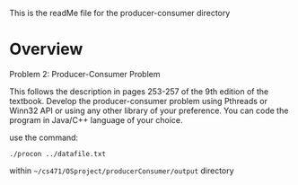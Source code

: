 This is the readMe file for the producer-consumer directory

# Overview

Problem 2: Producer-Consumer Problem

This follows the description in pages 253-257 of the 9th edition of the textbook. Develop
the producer-consumer problem using Pthreads or Winn32 API or using any other library
of your preference. You can code the program in Java/C++ language of your choice.

use the command:

` ./procon ../datafile.txt `

within ` ~/cs471/OSproject/producerConsumer/output ` directory